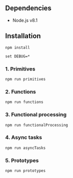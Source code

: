 ## Dependencies

* Node.js v8.1

## Installation

`npm install`

`set DEBUG=*`

### 1. Primitives

`npm run primitives`

### 2. Functions

`npm run functions`

### 3. Functional processing

`npm run functionalProcessing`

### 4. Async tasks

`npm run asyncTasks`

### 5. Prototypes

`npm run prototypes`
